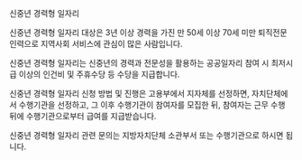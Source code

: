 신중년 경력형 일자리

신중년 경력형 일자리 대상은 3년 이상 경력을 가진 만 50세 이상 70세 미만 퇴직전문인력으로 지역사회 서비스에 관심이 많은 사람입니다.

신중년 경력형 일자리는 신중년의 경력과 전문성을 활용하는 공공일자리 참여 시 최저시급 이상의 인건비 및 주휴수당 등 수당을 지급합니다.

신중년 경력형 일자리 신청 방법 및 진행은 고용부에서 지자체를 선정하면, 자치단체에서 수행기관을 선정하고, 그 이후 수행기관이 참여자를 모집한 뒤, 참여자는 근무 수행 뒤에 수행기관으로부터 급여를 지급받습니다.

신중년 경력형 일자리 관련 문의는 지방자치단체 소관부서 또는 수행기관으로 하시면 됩니다.